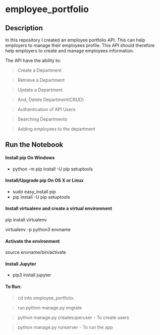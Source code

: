 # employee_portfolio
## Description
In this repository I created an employee portfolio API. This can help employers to manage their employees profile.
This API should therefore help employers to create and manage employees information.

The API have the ability to:

> Create a Department

> Retrieve a Department

> Update a Department

> And, Delete Department(CRUD)

> Authentication of API Users

> Searching Departments

> Adding employees to the department


## Run the Notebook

#### Install pip On Windows
- python -m pip install -U pip setuptools

#### Install/Upgrade pip On OS X or Linux
- sudo easy_install pip
- pip install -U pip setuptools

#### Install virtualenv and create a virtual environment
pip install virtualenv

virtualenv -p python3 envname

#### Activate the environment
source envname/bin/activate

#### Install Jupyter 
- pip3 install jupyter

#### To Run: 
> cd into employee_portfolio.

> run python manage.py migrate

> python manage.py createsuperuser  - To create users

> python manage.py runserver   - To run the app


